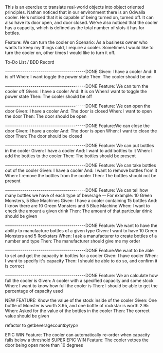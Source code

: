 This is an exercise to translate real-world objects into object oriented principles. 
Nathan noticed that in our environment there is an Odwalla cooler. 
He's noticed that it is capable of being turned on, turned off.
It can also have its door open, and door closed.
We've also noticed that the cooler has a capacity, which is defined as the total 
number of slots it has for bottles.


Feature: We can turn the cooler on
Scenario:
As a business owner who wants to keep my things cold, I require a cooler.
Sometimes I would like to turn the cooler on, other times I would like to turn it off.

To-Do List / BDD Record

-----------------------------------------DONE
Given: I have a cooler
And: It is off
When: I want toggle the power state
Then: The cooler should be on

-----------------------------------------DONE
Feature: We can turn the cooler off
Given: I have a cooler
And: It is on
When:I want to toggle the power state
Then: The cooler should be off

-----------------------------------------DONE
Feature: We can open the door
Given: I have a cooler
And: The door is closed
When: I want to open the door
Then: The door should be open

-----------------------------------------DONE
Feature:We can close the door
Given: I have a cooler
And: The door is open
When: I want to close the door
Then: The door should be closed

-----------------------------------------DONE
Feature: We can put bottles in the cooler
Given: I have a cooler
And: I want to add bottles to it
When: I add the bottles to the cooler
Then: The bottles should be present

-----------------------------------------DONE
Feature: We can take bottles out of the cooler
Given: I have a cooler
And: I want to remove bottles from it
When: I remove the bottles from the cooler
Then: The bottles should not be present

-----------------------------------------DONE
Feature: We can tell how many bottles we have of each type of beverage
-- For example: 10 Green Monsters, 5 Blue Machines
Given: I have a cooler containing 15 bottles
And: I know there are 10 Green Monsters and 5 Blue Machine
When: I want to check the amount a given drink
Then: The amount of that particular drink should be given

-----------------------------------------DONE
Feature: We want to have the ability to manufacture bottles of a given type
Given: I want to have 10 Green Monsters and 5 Rockstars
When: I ask a manufacturer to create bottles of a number and type
Then: The manufacturer should give me my order

-----------------------------------------DONE
Feature:We want to be able to set and get the capacity in bottles for a cooler
Given: I have cooler
When: I want to specify it's capacity
Then: I should be able to do so, and confirm it is correct

-----------------------------------------DONE
Feature: We an calculate how full the cooler is
Given: A cooler with a specified capacity and some stock
When: I want to know how full the cooler is
Then: I should be able to get the percentage of capacity used


NEW FEATURE: Know the value of the stock inside of the cooler
Given: One bottle of Monster is worth 3.95, and one bottle of rockstar is worth 2.95
When: Asked for the value of the bottles in the cooler
Then: The correct value should be given

refactor to getbeveragecount*bytype*

EPIC WIN Feature: The cooler can automatically re-order when capacity falls below a threshold
SUPER EPIC WIN Feature: The cooler vetoes the door being open more than 10 degrees 
